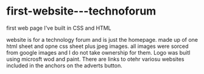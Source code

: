 # first-website---technoforum
first web page I've built in CSS and HTML 


website is for a technology forum and is just the homepage. made up of one html sheet and opne css sheet plus jpeg images.
all images were sorced from google images and I do not take ownership for them. Logo was buitl using microsft wod and paint. There are links to otehr variosu websites included in the anchors on the adverts button. 
